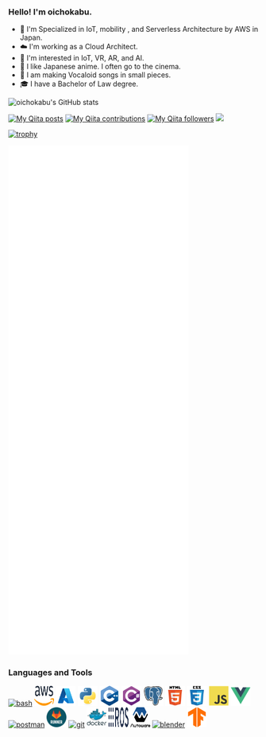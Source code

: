 ### Hello! I'm oichokabu.

- 🚗 I'm Specialized in IoT, mobility , and Serverless Architecture by AWS in Japan.
- ☁️ I'm working as a Cloud Architect.
- 🤖 I'm interested in IoT, VR, AR, and AI.
- 🎨 I like Japanese anime. I often go to the cinema.
- 🎵 I am making Vocaloid songs in small pieces.
- 🎓 I have a Bachelor of Law degree.

![oichokabu's GitHub stats](https://github-readme-stats.vercel.app/api?username=oichokabu&count_private=true&show_icons=true&theme=discord_old_blurple)

[![My Qiita posts](https://qiita-badge.apiapi.app/s/oichokabu/posts.svg)](http://qiita.com/oichokabu)
[![My Qiita contributions](https://qiita-badge.apiapi.app/s/oichokabu/contributions.svg)](http://qiita.com/oichokabu)
[![My Qiita followers](https://qiita-badge.apiapi.app/s/oichokabu/followers.svg)](http://qiita.com/oichokabu)
![](https://komarev.com/ghpvc/?username=oichokabu)

[![trophy](https://github-profile-trophy.vercel.app/?username=oichokabu&theme=onedark&count_private=true)](https://github.com/oichokabu/github-profile-trophy&count_private=true)

![Metrics](https://github.com/oichokabu/oichokabu/blob/main/github-metrics.svg)

### Languages and Tools

<p align="left">
    <a href="https://www.gnu.org/software/bash/" target="_blank" rel="noreferrer"><img src="https://www.vectorlogo.zone/logos/gnu_bash/gnu_bash-icon.svg" alt="bash" width="40" height="40"/></a>
    <a href="https://aws.amazon.com/" target="_blank"><img src="img/AWS.svg" alt="AWS" width="40" height="40"/></a>
    <a href="https://azure.microsoft.com/ja-jp/" target="_blank"><img src="img/Azure.png" alt="Azure" width="40" height="40"/></a>
    <a href="https://www.python.org" target="_blank"><img src="https://raw.githubusercontent.com/devicons/devicon/master/icons/python/python-original.svg" alt="python" width="40" height="40"/></a>
    <a href="https://isocpp.org" target="_blank"><img src="https://raw.githubusercontent.com/devicons/devicon/master/icons/cplusplus/cplusplus-original.svg " alt="cplusplus" width="40" height="40"/></a>
    <a href="https://learn.microsoft.com/en-us/dotnet/csharp/" target="_blank"><img src="https://raw.githubusercontent.com/devicons/devicon/master/icons/csharp/csharp-original.svg" alt="csharp" width="40" height="40"/></a>
    <a href="https://www.postgresql.org/" target="_blank"><img src="https://raw.githubusercontent.com/devicons/devicon/master/icons/postgresql/postgresql-original.svg" alt="Postgres" width="40" height="40"/></a>
    <a href="https://www.w3.org/html/" target="_blank"><img src="https://raw.githubusercontent.com/devicons/devicon/master/icons/html5/html5-original-wordmark.svg" alt="html5" width="40" height="40"/></a>
    <a href="https://www.w3schools.com/css/" target="_blank"><img src="https://raw.githubusercontent.com/devicons/devicon/master/icons/css3/css3-original-wordmark.svg" alt="css3" width="40" height="40"/></a>
    <a href="https://developer.mozilla.org/en-US/docs/Web/JavaScript" target="_blank"><img src="https://raw.githubusercontent.com/devicons/devicon/master/icons/javascript/javascript-original.svg" alt="javascript" width="40" height="40"/></a>
    <a href="https://jp.vuejs.org/index.html" target="_blank"><img src="https://raw.githubusercontent.com/devicons/devicon/master/icons/vuejs/vuejs-original.svg" alt="vuejs" width="40" height="40"/></a>
    <!-- <a href="https://nodejs.org" target="_blank"><img src="https://raw.githubusercontent.com/devicons/devicon/master/icons/nodejs/nodejs-original-wordmark.svg" alt="nodejs" width="40" height="40"/></a> -->
    <a href="https://postman.com" target="_blank" rel="noreferrer"><img src="https://www.vectorlogo.zone/logos/getpostman/getpostman-icon.svg" alt="postman" width="40" height="40"/></a>
    <a href="https://docs.gitlab.com/runner/" target="_blank"><img src="img/GitlabRunner.png" alt="GitLab Runner" width="40" height="40"/></a>
    <a href="https://git-scm.com/" target="_blank"><img src="https://www.vectorlogo.zone/logos/git-scm/git-scm-icon.svg" alt="git" width="40" height="40"/></a>
    <a href="https://www.docker.com/" target="_blank"><img src="https://raw.githubusercontent.com/devicons/devicon/master/icons/docker/docker-original-wordmark.svg" alt="docker" width="40" height="40"/></a>
    <a href="https://www.ros.org/" target="_blank"><img src="img/ROS.svg" alt="ROS" width="40" height="40"/></a>
    <a href="https://www.autoware.org/" target="_blank"><img src="img/Autoware.png" alt="autoware" width="40" height="40"/></a>
    <a href="https://www.blender.org/" target="_blank" rel="noreferrer"> <img src="https://download.blender.org/branding/community/blender_community_badge_white.svg" alt="blender" width="40" height="40"/></a>
    <a href="https://www.tensorflow.org" target="_blank" rel="noreferrer"><img src="https://raw.githubusercontent.com/devicons/devicon/master/icons/tensorflow/tensorflow-original.svg" alt="opencv" width="40" height="40"/></a>

</p>
